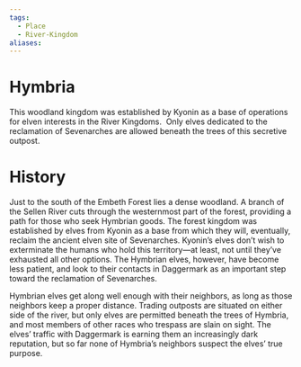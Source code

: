 ```yaml
---
tags:
  - Place
  - River-Kingdom
aliases:
---
```

# Hymbria
This woodland kingdom was established by Kyonin as a base of operations for elven interests in the River Kingdoms.  Only elves dedicated to the reclamation of Sevenarches are allowed beneath the trees of this secretive outpost.

# History
Just to the south of the Embeth Forest lies a dense woodland. A branch of the Sellen River cuts through the westernmost part of the forest, providing a path for those who seek Hymbrian goods. The forest kingdom was established by elves from Kyonin as a base from which they will, eventually, reclaim the ancient elven site of Sevenarches. Kyonin’s elves don’t wish to exterminate the humans who hold this territory—at least, not until they’ve exhausted all other options. The Hymbrian elves, however, have become less patient, and look to their contacts in Daggermark as an important step toward the reclamation of Sevenarches.

Hymbrian elves get along well enough with their neighbors, as long as those neighbors keep a proper distance. Trading outposts are situated on either side of the river, but only elves are permitted beneath the trees of Hymbria, and most members of other races who trespass are slain on sight. The elves’ traffic with Daggermark is earning them an increasingly dark reputation, but so far none of Hymbria’s neighbors suspect the elves’ true purpose.
